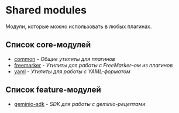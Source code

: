 # Shared modules

Модули, которые можно использовать в любых плагинах.

## Список core-модулей

* [common](core/common/README.md) - *Общие утилиты для плагинов*
* [freemarker](core/freemarker/README.md) - *Утилиты для работы с FreeMarker–ом из плагинов*
* [yaml](core/yaml/README.md) - *Утилиты для работы с YAML-форматом*

## Список feature-модулей

* [geminio-sdk](features/geminio-sdk/README.md) - *SDK для работы с geminio-рецептами*